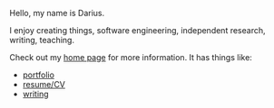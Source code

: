 Hello, my name is Darius.

I enjoy creating things, software engineering, independent research, writing, teaching.

Check out my <a href="https://djedr.github.io">home page</a> for more information. It has things like:

<ul>
 <li><a href="https://djedr.github.io/projects.html">portfolio</a></li>
 <li><a href="https://djedr.github.io/resume">resume/CV</a></li>
 <li><a href="https://djedr.github.io/writing">writing</a></li>
</ul>
